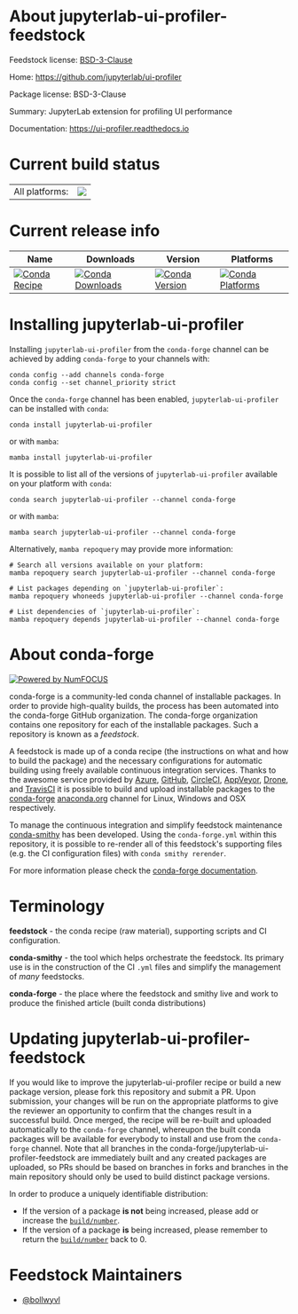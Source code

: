 About jupyterlab-ui-profiler-feedstock
======================================

Feedstock license: [BSD-3-Clause](https://github.com/conda-forge/jupyterlab-ui-profiler-feedstock/blob/main/LICENSE.txt)

Home: https://github.com/jupyterlab/ui-profiler

Package license: BSD-3-Clause

Summary: JupyterLab extension for profiling UI performance

Documentation: https://ui-profiler.readthedocs.io

Current build status
====================


<table><tr><td>All platforms:</td>
    <td>
      <a href="https://dev.azure.com/conda-forge/feedstock-builds/_build/latest?definitionId=18743&branchName=main">
        <img src="https://dev.azure.com/conda-forge/feedstock-builds/_apis/build/status/jupyterlab-ui-profiler-feedstock?branchName=main">
      </a>
    </td>
  </tr>
</table>

Current release info
====================

| Name | Downloads | Version | Platforms |
| --- | --- | --- | --- |
| [![Conda Recipe](https://img.shields.io/badge/recipe-jupyterlab--ui--profiler-green.svg)](https://anaconda.org/conda-forge/jupyterlab-ui-profiler) | [![Conda Downloads](https://img.shields.io/conda/dn/conda-forge/jupyterlab-ui-profiler.svg)](https://anaconda.org/conda-forge/jupyterlab-ui-profiler) | [![Conda Version](https://img.shields.io/conda/vn/conda-forge/jupyterlab-ui-profiler.svg)](https://anaconda.org/conda-forge/jupyterlab-ui-profiler) | [![Conda Platforms](https://img.shields.io/conda/pn/conda-forge/jupyterlab-ui-profiler.svg)](https://anaconda.org/conda-forge/jupyterlab-ui-profiler) |

Installing jupyterlab-ui-profiler
=================================

Installing `jupyterlab-ui-profiler` from the `conda-forge` channel can be achieved by adding `conda-forge` to your channels with:

```
conda config --add channels conda-forge
conda config --set channel_priority strict
```

Once the `conda-forge` channel has been enabled, `jupyterlab-ui-profiler` can be installed with `conda`:

```
conda install jupyterlab-ui-profiler
```

or with `mamba`:

```
mamba install jupyterlab-ui-profiler
```

It is possible to list all of the versions of `jupyterlab-ui-profiler` available on your platform with `conda`:

```
conda search jupyterlab-ui-profiler --channel conda-forge
```

or with `mamba`:

```
mamba search jupyterlab-ui-profiler --channel conda-forge
```

Alternatively, `mamba repoquery` may provide more information:

```
# Search all versions available on your platform:
mamba repoquery search jupyterlab-ui-profiler --channel conda-forge

# List packages depending on `jupyterlab-ui-profiler`:
mamba repoquery whoneeds jupyterlab-ui-profiler --channel conda-forge

# List dependencies of `jupyterlab-ui-profiler`:
mamba repoquery depends jupyterlab-ui-profiler --channel conda-forge
```


About conda-forge
=================

[![Powered by
NumFOCUS](https://img.shields.io/badge/powered%20by-NumFOCUS-orange.svg?style=flat&colorA=E1523D&colorB=007D8A)](https://numfocus.org)

conda-forge is a community-led conda channel of installable packages.
In order to provide high-quality builds, the process has been automated into the
conda-forge GitHub organization. The conda-forge organization contains one repository
for each of the installable packages. Such a repository is known as a *feedstock*.

A feedstock is made up of a conda recipe (the instructions on what and how to build
the package) and the necessary configurations for automatic building using freely
available continuous integration services. Thanks to the awesome service provided by
[Azure](https://azure.microsoft.com/en-us/services/devops/), [GitHub](https://github.com/),
[CircleCI](https://circleci.com/), [AppVeyor](https://www.appveyor.com/),
[Drone](https://cloud.drone.io/welcome), and [TravisCI](https://travis-ci.com/)
it is possible to build and upload installable packages to the
[conda-forge](https://anaconda.org/conda-forge) [anaconda.org](https://anaconda.org/)
channel for Linux, Windows and OSX respectively.

To manage the continuous integration and simplify feedstock maintenance
[conda-smithy](https://github.com/conda-forge/conda-smithy) has been developed.
Using the ``conda-forge.yml`` within this repository, it is possible to re-render all of
this feedstock's supporting files (e.g. the CI configuration files) with ``conda smithy rerender``.

For more information please check the [conda-forge documentation](https://conda-forge.org/docs/).

Terminology
===========

**feedstock** - the conda recipe (raw material), supporting scripts and CI configuration.

**conda-smithy** - the tool which helps orchestrate the feedstock.
                   Its primary use is in the construction of the CI ``.yml`` files
                   and simplify the management of *many* feedstocks.

**conda-forge** - the place where the feedstock and smithy live and work to
                  produce the finished article (built conda distributions)


Updating jupyterlab-ui-profiler-feedstock
=========================================

If you would like to improve the jupyterlab-ui-profiler recipe or build a new
package version, please fork this repository and submit a PR. Upon submission,
your changes will be run on the appropriate platforms to give the reviewer an
opportunity to confirm that the changes result in a successful build. Once
merged, the recipe will be re-built and uploaded automatically to the
`conda-forge` channel, whereupon the built conda packages will be available for
everybody to install and use from the `conda-forge` channel.
Note that all branches in the conda-forge/jupyterlab-ui-profiler-feedstock are
immediately built and any created packages are uploaded, so PRs should be based
on branches in forks and branches in the main repository should only be used to
build distinct package versions.

In order to produce a uniquely identifiable distribution:
 * If the version of a package **is not** being increased, please add or increase
   the [``build/number``](https://docs.conda.io/projects/conda-build/en/latest/resources/define-metadata.html#build-number-and-string).
 * If the version of a package **is** being increased, please remember to return
   the [``build/number``](https://docs.conda.io/projects/conda-build/en/latest/resources/define-metadata.html#build-number-and-string)
   back to 0.

Feedstock Maintainers
=====================

* [@bollwyvl](https://github.com/bollwyvl/)

